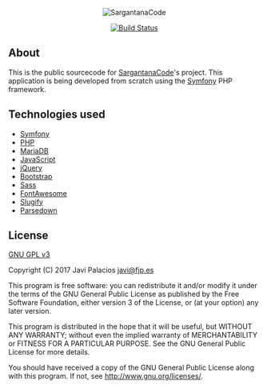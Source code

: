 <p align="center">
    <img src="http://sargantanacode.es/img/sargantanacode-g.png" alt="SargantanaCode" />
</p>

<p align="center">
    <a href="https://travis-ci.org/sargantanacode/sargantanacode/">
        <img src="https://travis-ci.org/sargantanacode/sargantanacode.svg?branch=master" alt="Build Status"/>
    </a>
</p>

About
---
This is the public sourcecode for [SargantanaCode](http://sargantanacode.es)'s project.
This application is being developed from scratch using the [Symfony](https://symfony.com/) PHP framework.

Technologies used
---
* [Symfony](https://symfony.com/)
* [PHP](http://php.net/)
* [MariaDB](https://mariadb.org/)
* [JavaScript](https://developer.mozilla.org/es/docs/Web/JavaScript)
* [jQuery](https://jquery.com/)
* [Bootstrap](https://getbootstrap.com/)
* [Sass](http://sass-lang.com/)
* [FontAwesome](http://fontawesome.io/)
* [Slugify](https://github.com/cocur/slugify)
* [Parsedown](https://github.com/erusev/parsedown)

License
---
[GNU GPL v3](LICENSE.txt)

Copyright (C) 2017 Javi Palacios <javi@fjp.es>

This program is free software: you can redistribute it and/or modify it under
the terms of the GNU General Public License as published by the Free Software
Foundation, either version 3 of the License, or (at your option) any later version.

This program is distributed in the hope that it will be useful, but WITHOUT
ANY WARRANTY; without even the implied warranty of MERCHANTABILITY or FITNESS
FOR A PARTICULAR PURPOSE.  See the GNU General Public License for more details.

You should have received a copy of the GNU General Public License along with
this program.  If not, see <http://www.gnu.org/licenses/>.
